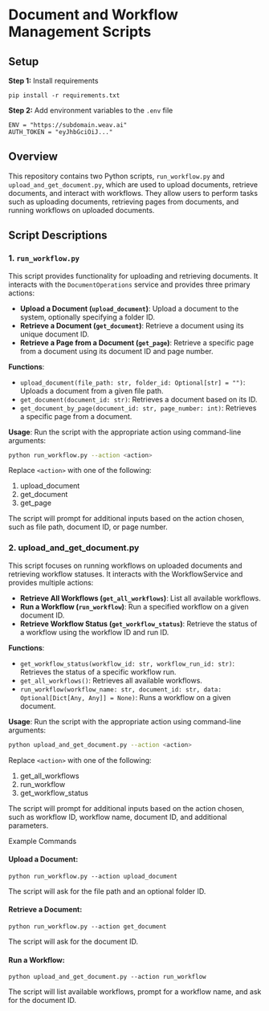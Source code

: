 # Document and Workflow Management Scripts
## Setup 

**Step 1:**
Install requirements

```pip install -r requirements.txt```

**Step 2:**
Add environment variables to the `.env` file

```
ENV = "https://subdomain.weav.ai"
AUTH_TOKEN = "eyJhbGciOiJ..."
```
## Overview

This repository contains two Python scripts, `run_workflow.py` and `upload_and_get_document.py`, which are used to upload documents, retrieve documents, and interact with workflows. They allow users to perform tasks such as uploading documents, retrieving pages from documents, and running workflows on uploaded documents.

## Script Descriptions

### 1. `run_workflow.py`

This script provides functionality for uploading and retrieving documents. It interacts with the `DocumentOperations` service and provides three primary actions:

- **Upload a Document (`upload_document`)**: Upload a document to the system, optionally specifying a folder ID.
- **Retrieve a Document (`get_document`)**: Retrieve a document using its unique document ID.
- **Retrieve a Page from a Document (`get_page`)**: Retrieve a specific page from a document using its document ID and page number.

**Functions**:
- `upload_document(file_path: str, folder_id: Optional[str] = "")`: Uploads a document from a given file path.
- `get_document(document_id: str)`: Retrieves a document based on its ID.
- `get_document_by_page(document_id: str, page_number: int)`: Retrieves a specific page from a document.

**Usage**:
Run the script with the appropriate action using command-line arguments:

```bash
python run_workflow.py --action <action>
```

Replace `<action>` with one of the following:

1. upload_document
2. get_document
3. get_page

The script will prompt for additional inputs based on the action chosen, such as file path, document ID, or page number.

### 2. upload_and_get_document.py
This script focuses on running workflows on uploaded documents and retrieving workflow statuses. It interacts with the WorkflowService and provides multiple actions:

- **Retrieve All Workflows (`get_all_workflows`)**: List all available workflows.
- **Run a Workflow (`run_workflow`)**: Run a specified workflow on a given document ID.
- **Retrieve Workflow Status (`get_workflow_status`)**: Retrieve the status of a workflow using the workflow ID and run ID.

**Functions**:
- `get_workflow_status(workflow_id: str, workflow_run_id: str)`: Retrieves the status of a specific workflow run.
- `get_all_workflows()`: Retrieves all available workflows.
- `run_workflow(workflow_name: str, document_id: str, data: Optional[Dict[Any, Any]] = None)`: Runs a workflow on a given document.

**Usage**: 
Run the script with the appropriate action using command-line arguments:

```bash
python upload_and_get_document.py --action <action>
```

Replace `<action>` with one of the following:

1. get_all_workflows
2. run_workflow
3. get_workflow_status

The script will prompt for additional inputs based on the action chosen, such as workflow ID, workflow name, document ID, and additional parameters.

Example Commands

#### **Upload a Document**:
```python run_workflow.py --action upload_document```

The script will ask for the file path and an optional folder ID.

#### **Retrieve a Document**:
```python run_workflow.py --action get_document```

The script will ask for the document ID.

#### **Run a Workflow**:
```python upload_and_get_document.py --action run_workflow```

The script will list available workflows, prompt for a workflow name, and ask for the document ID.